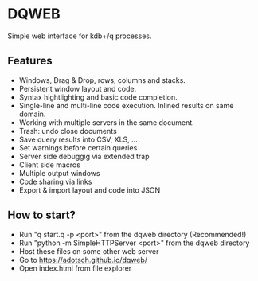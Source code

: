 # DQWEB
Simple web interface for kdb+/q processes.

## Features 
 * Windows, Drag & Drop, rows, columns and stacks.
 * Persistent window layout and code.
 * Syntax hightlighting and basic code completion.
 * Single-line and multi-line code execution. Inlined results on same domain.
 * Working with multiple servers in the same document.
 * Trash: undo close documents
 * Save query results into CSV, XLS, ...
 * Set warnings before certain queries
 * Server side debuggig via extended trap
 * Client side macros
 * Multiple output windows
 * Code sharing via links
 * Export & import layout and code into JSON

## How to start?
 * Run "q start.q -p \<port\>" from the dqweb directory (Recommended!)
 * Run "python -m SimpleHTTPServer \<port\>" from the dqweb directory
 * Host these files on some other web server
 * Go to https://adotsch.github.io/dqweb/
 * Open index.html from file explorer
